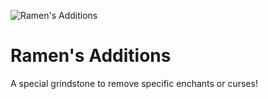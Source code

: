 ![Ramen's Additions](https://raw.githubusercontent.com/Ramen5914/Ramens-Additions/main/BlockBench/modTitle.png)

# Ramen's Additions
A special grindstone to remove specific enchants or curses!
